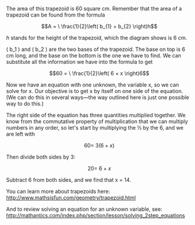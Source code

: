 The area of this trapezoid is 60 square cm. Remember
that the area of a trapezoid can be found from the formula

$$A = \ \frac{1}{2}\left( b_{1} + b_{2} \right)h$$

*h* stands for the height of the trapezoid, which the diagram shows is 6
cm.

\( b_1 \) and \( b_2 \) are the two bases of the trapezoid. The base on top is 6
cm long, and the base on the bottom is the one we have to find. We can
substitute all the information we have into the formula to get

$$60 = \ \frac{1}{2}\left( 6 + x \right)6$$

Now we have an equation with one unknown, the variable x, so we can
solve for x. Our objective is to get x by itself on one side of the
equation. (We can do this in several ways—the way outlined here is just
one possible way to do this.)

The right side of the equation has three quantities multiplied together.
We know from the commutative property of multiplication that we can
multiply numbers in any order, so let's start by multiplying the ½ by
the 6, and we are left with

$$60 = \ 3\left( 6 + x \right)$$

Then divide both sides by 3:

$$20 = \ 6 + x$$

Subtract 6 from both sides, and we find that x = 14.

You can learn more about trapezoids here:
<http://www.mathsisfun.com/geometry/trapezoid.html>

And to review solving an equation for an unknown variable, see:
<http://mathantics.com/index.php/section/lesson/solving_2step_equations>
